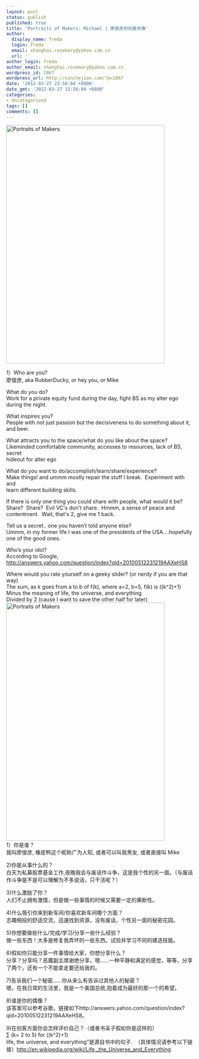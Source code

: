 ```yaml
---
layout: post
status: publish
published: true
title: 'Portraits of Makers: Michael | 廖俊彦的创客肖像'
author:
  display_name: freda
  login: freda
  email: shanghai.rosemary@yahoo.com.cn
  url: ''
author_login: freda
author_email: shanghai.rosemary@yahoo.com.cn
wordpress_id: 2867
wordpress_url: http://xinchejian.com/?p=2867
date: '2012-03-27 23:56:04 +0800'
date_gmt: '2012-03-27 15:56:04 +0800'
categories:
- Uncategorized
tags: []
comments: []
---
```

<p><!--:en--><a title="Portraits of Makers by xinchejian, on Flickr" href="http://www.flickr.com/photos/76398697@N08/6854418430/"><img src="http://farm8.staticflickr.com/7273/6854418430_492a7f0780_z.jpg" alt="Portraits of Makers" width="425" height="640" /></a></p>
<p>1）Who are you?<br />
廖俊彦, aka RubberDucky, or hey you, or Mike</p>
<p>What do you do?<br />
Work for a private equity fund during the day, fight BS as my alter ego<br />
during the night.</p>
<p>What inspires you?<br />
People with not just passion but the decisiveness to do something about it,<br />
and beer.</p>
<p>What attracts you to the space/what do you like about the space?<br />
Likeminded comfortable community, accesses to resources, lack of BS, secret<br />
hideout for alter ego</p>
<p>What do you want to do/accomplish/learn/share/experience?<br />
Make things! and ummm mostly repair the stuff I break.&nbsp; Experiment with and<br />
learn different building skills.</p>
<p>If there is only one thing you could share with people, what would it be?<br />
Share?&nbsp; Share?&nbsp; Evil VC's don't share.&nbsp; Hmmm, a sense of peace and<br />
contentment.&nbsp; Wait, that's 2, give me 1 back.</p>
<p>Tell us a secret.. one you haven&rsquo;t told anyone else?<br />
Ummm, in my former life I was one of the presidents of the USA....hopefully<br />
one of the good ones.</p>
<p>Who&rsquo;s your idol?<br />
According to Google,<br />
<a href="http://answers.yahoo.com/question/index?qid=20100512231219AAXeHS8" target="_blank">http://answers.yahoo.com/question/index?qid=20100512231219AAXeHS8</a></p>
<p>Where would you rate yourself on a geeky slider? (or nerdy if you are that<br />
way)<br />
The sum, as k goes from a to b of f(k), where a=2, b=5, f(k) is ((k^2)+1)<br />
Minus the meaning of life, the universe, and everything<br />
Divided by 2 (cause I want to save the other half for later)<!--:--><!--:zh--><a title="Portraits of Makers by xinchejian, on Flickr" href="http://www.flickr.com/photos/76398697@N08/6854418430/"><img src="http://farm8.staticflickr.com/7273/6854418430_492a7f0780_z.jpg" alt="Portraits of Makers" width="425" height="640" /></a><br />
1）你是谁？<br />
我叫廖俊彦, 橡皮鸭这个昵称广为人知, 或者可以叫我黑友, 或者直接叫 Mike</p>
<p>2)你是从事什么的？<br />
白天为私募股票基金工作,夜晚我会与废话作斗争，这是我个性的另一面。（与废话作斗争是不是可以理解为不多说话，只干活呢？）</p>
<p>3)什么激励了你？<br />
人们不止拥有激情，但是做一些事情的时候又需要一定的果断性。</p>
<p>4)什么吸引你来到新车间/你喜欢新车间哪个方面？<br />
志趣相投的舒适交流，迅速找到资源，没有废话，个性另一面的秘密花园。</p>
<p>5)你想要做些什么/完成/学习/分享一些什么经验？<br />
做一些东西！大多是修复我弄坏的一些东西。试验并学习不同的建造技能。</p>
<p>6)假如你只能分享一件事情给大家，你想分享什么？<br />
分享？分享吗？恶魔副主席谢绝分享。嗯&hellip;&hellip;一种平静和满足的感觉，等等，分享了两个，还有一个不能拿走要还给我的。</p>
<p>7)告诉我们一个秘密&hellip;&hellip;你从来么有告诉过其他人的秘密？<br />
嗯，在我日常的生活里，我是一个美国总统,抱着成为最好的那一个的希望。</p>
<p>8)谁是你的偶像？<br />
该答案可以参考谷歌。链接如下http://answers.yahoo.com/question/index?qid=20100512231219AAXeHS8。</p>
<p>9)在创客方面你会怎样评价自己？（或者书呆子假如你是这样的）<br />
&sum; (k= 2 to 5) for ((k^2)+1)<br />
life, the universe, and everything&rdquo;是源自书中的句子.&nbsp; （具体情况请参考以下链接）<a href="http://en.wikipedia.org/wiki/Life,_the_Universe_and_Everything" rel="nofollow" target="_blank">http://en.wikipedia.org/wiki/Life,_the_Universe_and_Everything</a><!--:--></p>

